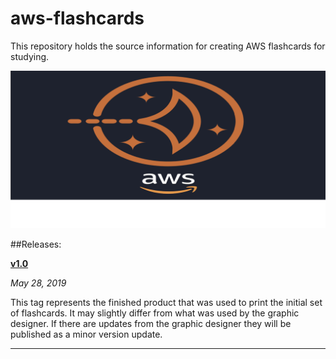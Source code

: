 # aws-flashcards
This repository holds the source information for creating AWS flashcards for studying.  

![social media image](social_media.png?raw=true "social media image")


##Releases: 

[**v1.0**](https://github.com/drumadrian/aws-flashcards/releases/tag/untagged-7fb9feea80f93c277246)

*May 28, 2019*

This tag represents the finished product that was used to print the initial set of flashcards. It may slightly differ from what was used by the graphic designer. If there are updates from the graphic designer they will be published as a minor version update.

---



